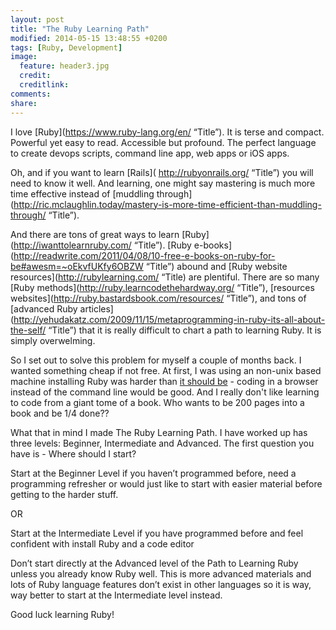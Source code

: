 ```yaml
---
layout: post
title: "The Ruby Learning Path"
modified: 2014-05-15 13:48:55 +0200
tags: [Ruby, Development]
image:
  feature: header3.jpg
  credit: 
  creditlink: 
comments: 
share: 
---
```

I love [Ruby](https://www.ruby-lang.org/en/ “Title”). It is terse and compact. Powerful yet easy to read. Accessible but profound. The perfect language to create devops scripts, command line app, web apps or iOS apps. 

Oh, and if you want to learn [Rails]( http://rubyonrails.org/ “Title”) you will need to know it well. And learning, one might say mastering is much more time effective instead of [muddling through](http://ric.mclaughlin.today/mastery-is-more-time-efficient-than-muddling-through/ “Title”). 

And there are tons of great ways to learn [Ruby](http://iwanttolearnruby.com/ “Title”). [Ruby e-books](http://readwrite.com/2011/04/08/10-free-e-books-on-ruby-for-be#awesm=~oEkvfUKfy6OBZW “Title”) abound and [Ruby website resources](http://rubylearning.com/ “Title) are plentiful. There are so many [Ruby methods](http://ruby.learncodethehardway.org/ “Title”), [resources websites](http://ruby.bastardsbook.com/resources/ “Title”), and tons of [advanced Ruby articles](http://yehudakatz.com/2009/11/15/metaprogramming-in-ruby-its-all-about-the-self/ “Title”)  that it is really difficult to chart a path to learning Ruby. It is simply overwelming.

So I set out to solve this problem for myself a couple of months back. I wanted something cheap if not free. At first, I was using an non-unix based machine installing Ruby was harder than [it should be](http://rubyinstaller.org/ "Title") - coding in a browser instead of the command line would be good. And I really don't like learning to code from a giant tome of a book. Who wants to be 200 pages into a book and be 1/4 done??

What that in mind I made The Ruby Learning Path. I have worked up has three levels: Beginner, Intermediate and Advanced. The first question you have is - Where should I start? 

Start at the Beginner Level if you haven’t programmed before, need a programming refresher or would just like to start with easier material before getting to the harder stuff. 

OR

Start at the Intermediate Level if you have programmed before and feel confident with install Ruby and a code editor 

Don’t start directly at the Advanced level of the Path to Learning Ruby unless you already know Ruby well. This is more advanced materials and lots of Ruby language features don’t exist in other languages so it is way, way better to start at the Intermediate level instead.

Good luck learning Ruby!
